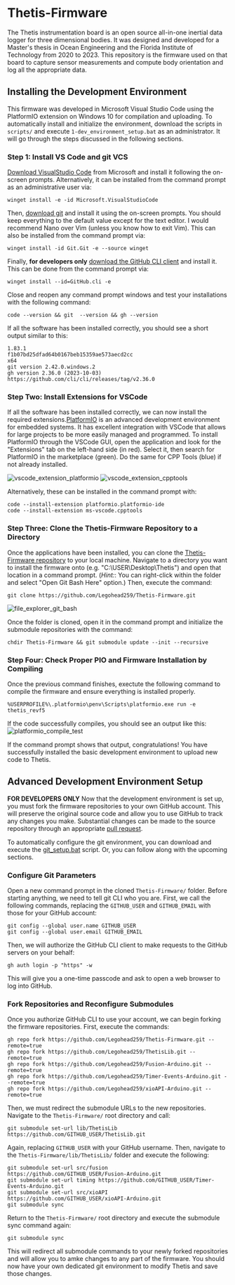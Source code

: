 # Thetis-Firmware

The Thetis instrumentation board is an open source all-in-one inertial data logger for three dimensional bodies.
It was designed and developed for a Master's thesis in Ocean Engineering and the Florida Institute of Technology from 2020 to 2023.
This repository is the firmware used on that board to capture sensor measurements and compute body orientation and log all the appropriate data.

## Installing the Development Environment
This firmware was developed in Microsoft Visual Studio Code using the PlatformIO extension on Windows 10 for compilation and uploading.
To automatically install and initialize the environment, download the scripts in `scripts/` and execute `1-dev_environment_setup.bat` as an administrator.
It will go through the steps discussed in the following sections.

### Step 1: Install VS Code and git VCS
[Download VisualStudio Code](https://code.visualstudio.com/download) from Microsoft and install it following the on-screen prompts.
Alternatively, it can be installed from the command prompt as an administrative user via:

```
winget install -e -id Microsoft.VisualStudioCode
```

Then, [download git](https://git-scm.com/downloads) and install it using the on-screen prompts.
You should keep everything to the default value except for the text editor.
I would recommend Nano over Vim (unless you know how to exit Vim).
This can also be installed from the command prompt via:

```
winget install -id Git.Git -e --source winget
```

Finally, **for developers only** [download the GitHub CLI client](https://cli.github.com/) and install it.
This can be done from the command prompt via:

```
winget install --id=GitHub.cli -e
```

Close and reopen any command prompt windows and test your installations with the following command:

```
code --version && git  --version && gh --version
```

If all the software has been installed correctly, you should see a short output similar to this:

```
1.83.1
f1b07bd25dfad64b0167beb15359ae573aecd2cc
x64
git version 2.42.0.windows.2
gh version 2.36.0 (2023-10-03)
https://github.com/cli/cli/releases/tag/v2.36.0
```

### Step Two: Install Extensions for VSCode
If all the software has been installed correctly, we can now install the required extensions.[PlatformIO](https://platformio.org/) is an advanced development environment for embedded systems.
It has excellent integration with VSCode that allows for large projects to be more easily managed and programmed.
To install PlatformIO through the VSCode GUI, open the application and look for the "Extensions" tab on the left-hand side (in red).
Select it, then search for PlatformIO in the marketplace (green).
Do the same for CPP Tools (blue) if not already installed.

![vscode_extension_platformio](https://github.com/Legohead259/Thetis-Firmware/assets/8077426/b968ce42-4609-4e99-baf6-2b7141576d35)
![vscode_extension_cpptools](https://github.com/Legohead259/Thetis-Firmware/assets/8077426/0227449c-285a-4520-aa28-f5f537a7c062)

Alternatively, these can be installed in the command prompt with:

```
code --install-extension platformio.platformio-ide
code --install-extension ms-vscode.cpptools
```

### Step Three: Clone the Thetis-Firmware Repository to a Directory
Once the applications have been installed, you can clone the [Thetis-Firmware repository](https://github.com/Legohead259/Thetis-Firmware) to your local machine.
Navigate to a directory you want to install the firmware onto (e.g. "C:\USER\Desktop\Thetis\") and open that location in a command prompt.
(*Hint:*: You can right-click within the folder and select "Open Git Bash Here" option.)
Then, execute the command:

```
git clone https://github.com/Legohead259/Thetis-Firmware.git
```
![file_explorer_git_bash](https://github.com/Legohead259/Thetis-Firmware/assets/8077426/49f97793-3280-4638-8a36-77eaf7cc4e58)

Once the folder is cloned, open it in the command prompt and initialize the submodule repositories with the command:

```
chdir Thetis-Firmware && git submodule update --init --recursive
```

### Step Four: Check Proper PIO and Firmware Installation by Compiling
Once the previous command finishes, exectute the following command to compile the firmware and ensure everything is installed properly.

```
%USERPROFILE%\.platformio\penv\Scripts\platformio.exe run -e thetis_revf5
```

If the code successfully compiles, you should see an output like this:
![platformio_compile_test](https://github.com/Legohead259/Thetis-Firmware/assets/8077426/6332791e-fccd-4c3a-838b-6a45ecee166e)

If the command prompt shows that output, congratulations!
You have successfully installed the basic development environment to upload new code to Thetis.

## Advanced Development Environment Setup
**FOR DEVELOPERS ONLY**
Now that the development environment is set up, you must fork the firmware repositories to your own GitHub account.
This will preserve the original source code and allow you to use GitHub to track any changes you make.
Substantial changes can be made to the source repository through an appropriate [pull request](https://docs.github.com/en/pull-requests/collaborating-with-pull-requests/proposing-changes-to-your-work-with-pull-requests/creating-a-pull-request-from-a-fork).

To automatically configure the git environment, you can download and execute the [git_setup.bat](scripts/git_setup.bat) script.
Or, you can follow along with the upcoming sections.

### Configure Git Parameters
Open a new command prompt in the cloned `Thetis-Firmware/` folder.
Before starting anything, we need to tell git CLI who you are.
First, we call the following commands, replacing the `GITHUB_USER` and `GITHUB_EMAIL` with those for your GitHub account:

```
git config --global user.name GITHUB_USER
git config --global user.email GITHUB_EMAIL
```

Then, we will authorize the GitHub CLI client to make requests to the GitHub servers on your behalf:

```
gh auth login -p "https" -w
```

This will give you a one-time passcode and ask to open a web browser to log into GitHub.

### Fork Repositories and Reconfigure Submodules
Once you authorize GitHub CLI to use your account, we can begin forking the firmware repositories.
First, execute the commands:

```
gh repo fork https://github.com/Legohead259/Thetis-Firmware.git --remote=true
gh repo fork https://github.com/Legohead259/ThetisLib.git --remote=true
gh repo fork https://github.com/Legohead259/Fusion-Arduino.git --remote=true
gh repo fork https://github.com/Legohead259/Timer-Events-Arduino.git --remote=true
gh repo fork https://github.com/Legohead259/xioAPI-Arduino.git --remote=true
```

Then, we must redirect the submodule URLs to the new repositories.
Navigate to the `Thetis-Firmware/` root directory and call:

```
git submodule set-url lib/ThetisLib https://github.com/GITHUB_USER/ThetisLib.git
```

Again, replacing `GITHUB_USER` with your GitHub username.
Then, navigate to the `Thetis-Firmware/lib/ThetisLib/` folder and execute the following:

```
git submodule set-url src/fusion https://github.com/GITHUB_USER/Fusion-Arduino.git
git submodule set-url timing https://github.com/GITHUB_USER/Timer-Events-Arduino.git
git submodule set-url src/xioAPI https://github.com/GITHUB_USER/xioAPI-Arduino.git
git submodule sync
```

Return to the `Thetis-Firmware/` root directory and execute the submodule sync command again:

```
git submodule sync
```

This will redirect all submodule commands to your newly forked repositories and will allow you to amke changes to any part of the firmware.
You should now have your own dedicated git environment to modify Thetis and save those changes.
